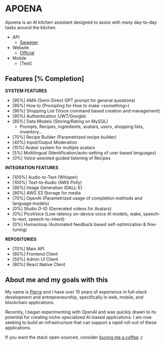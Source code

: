 # APOENA

Apoena is an AI kitchen assistant designed to assist with many day-to-day tasks around the kitchen.

- API
  - [Swagger](https://api.apoena.club)
- Website
  - [Official](https://apoena.club/)
- Mobile
  - [Test]

## Features [% Completion]

**SYSTEM FEATURES**

- [95%] AMA (Semi-Direct GPT prompt for general questions)
- [95%] How to (Prompting for How to make \<something\>)
- [90%] Shopping List (Voice command based creation and management)
- [90%] Authentication (JWT/Google)
- [85%] Data Models (Storing/Rating on MySQL)
  - Prompts, Recipes, ingredients, avatars, users, shopping lists, inventory...
- [70%] Recipe Builder (Parametrized recipe builder)
- [40%] Input/Output Moderation
- [10%] Avatar system for multiple avatars
- [5%] Multilingual (Identification/auto-setting of user based languages)
- [0%] Voice-assisted guided listening of Recipes

**INTEGRATION FEATURES**

- [100%] Audio-to-Text (Whisper)
- [100%] Text-to-Audio (AWS Polly)
- [90%] Image Generation (DALL-E)
- [80%] AWS S3 Storage for media
- [70%] OpenAI (Parametrized usage of completion methods and language models)
- [0%] Studio D-ID (Generated videos for Avatars)
- [0%] PicoVoice (Low-latency on-device voice AI models, wake, speech-to-text, speech-to-intent)
- [0%] Humanloop (Automated feedback based self-optimization & fine-tuning)

**REPOSITORIES**

- [70%] Main API
- [60%] Frontend Client
- [50%] Admin UI Client
- [80%] React Native Client

## About me and my goals with this

My name is [Pierre](https://github.com/splitpierre) and I have over 15 years of experience in full-stack development and entrepreneurship, specifically in web, mobile, and blockchain applications.

Recently, I began experimenting with OpenAI and was quickly drawn to its potential for creating niche-specialized AI-based applications. I am now seeking to build an infrastructure that can support a rapid roll-out of these applications.

If you want the stack open-sourced, consider [buying me a coffee](https://www.buymeacoffee.com/splitpierre) ;)
